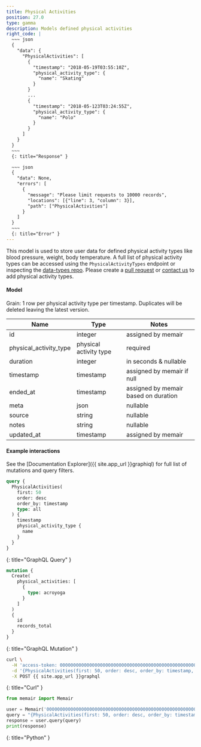 ```yaml
---
title: Physical Activities
position: 27.0
type: gamma
description: Models defined physical activities
right_code: |
  ~~~ json
  {
    "data": {
      "PhysicalActivities": [
        {
          "timestamp": "2018-05-19T03:55:10Z",
          "physical_activity_type": {
            "name": "Skating"
          }
        }
        ...
        {
          "timestamp": "2018-05-123T03:24:55Z",
          "physical_activity_type": {
            "name": "Polo"
          }
        }
      ]
    }
  }
  ~~~
  {: title="Response" }

  ~~~ json
  {
    "data": None,
    "errors": [
      {
        "message": "Please limit requests to 10000 records",
        "locations": [{"line": 3, "column": 3}],
        "path": ["PhysicalActivities"]
      }
    ]
  }
  ~~~
  {: title="Error" }
---
```


This model is used to store user data for defined physical activity types like blood pressure, weight, body temperature. A full list of physical activity types can be accessed using the `PhysicalActivityTypes` endpoint or inspecting the [data-types repo](https://github.com/memair/data-types/blob/master/physical_activity_types.yml). Please create a [pull request](https://github.com/memair/data-types/blob/master/physical_activity_types.yml) or [contact us](https://blog.memair.com/community/contact) to add physical activity types.

#### Model

Grain: 1 row per physical activity type per timestamp. Duplicates will be deleted leaving the latest version.

| Name | Type | Notes |
|-------|--------|---------|
| id | integer | assigned by memair |
| physical_activity_type | physical activity type | required |
| duration | integer | in seconds & nullable |
| timestamp | timestamp | assigned by memair if null |
| ended_at | timestamp | assigned by memair based on duration |
| meta | json | nullable |
| source | string | nullable |
| notes | string | nullable |
| updated_at | timestamp | assigned by memair |

#### Example interactions

See the [Documentation Explorer]({{ site.app_url }}graphiql) for full list of mutations and query filters.

~~~ graphql
query {
  PhysicalActivities(
    first: 50
    order: desc
    order_by: timestamp
    type: all
  ) {
    timestamp
    physical_activity_type {
      name
    }
  }
}
~~~
{: title="GraphQL Query" }

~~~ graphql
mutation {
  Create(
    physical_activities: [
      {
        type: acroyoga
      }
    ]
  )
  {
    id
    records_total
  }
}
~~~
{: title="GraphQL Mutation" }

~~~ bash
curl \
  -H 'access-token: 0000000000000000000000000000000000000000000000000000000000000000' \
  -d '{PhysicalActivities(first: 50, order: desc, order_by: timestamp, type: all) {timestamp, physical_activity_type {name}}}' \
  -X POST {{ site.app_url }}graphql
~~~
{: title="Curl" }

~~~ python
from memair import Memair

user = Memair('0000000000000000000000000000000000000000000000000000000000000000')
query = "{PhysicalActivities(first: 50, order: desc, order_by: timestamp, type: all) {timestamp, physical_activity_type {name}}}"
response = user.query(query)
print(response)
~~~
{: title="Python" }
